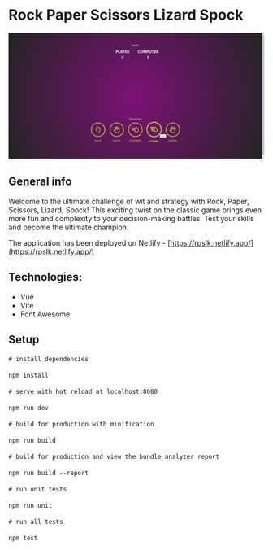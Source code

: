 # Rock Paper Scissors Lizard Spock

![App demo](https://raw.githubusercontent.com/kvvasuu/rock-paper-scissors-lizard-spock/main/public/demo.png "App demo")

## General info

Welcome to the ultimate challenge of wit and strategy with Rock, Paper, Scissors, Lizard, Spock!
This exciting twist on the classic game brings even more fun and complexity to your decision-making battles.
Test your skills and become the ultimate champion.

The application has been deployed on Netlify - [https://rpslk.netlify.app/](https://rpslk.netlify.app/)

## Technologies:

- Vue
- Vite
- Font Awesome

## Setup

```
# install dependencies

npm install

# serve with hot reload at localhost:8080

npm run dev

# build for production with minification

npm run build

# build for production and view the bundle analyzer report

npm run build --report

# run unit tests

npm run unit

# run all tests

npm test

```
